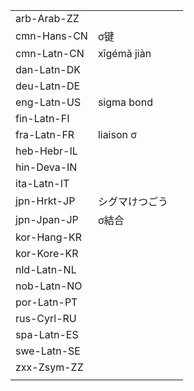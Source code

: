 | | | |
|-|-|-|
| arb-Arab-ZZ |  |  |
| cmn-Hans-CN | σ键 |  |
| cmn-Latn-CN | xīgémǎ jiàn |  |
| dan-Latn-DK |  |  |
| deu-Latn-DE |  |  |
| eng-Latn-US | sigma bond |  |
| fin-Latn-FI |  |  |
| fra-Latn-FR | liaison σ |  |
| heb-Hebr-IL |  |  |
| hin-Deva-IN |  |  |
| ita-Latn-IT |  |  |
| jpn-Hrkt-JP | シグマけつごう |  |
| jpn-Jpan-JP | σ結合 |  |
| kor-Hang-KR |  |  |
| kor-Kore-KR |  |  |
| nld-Latn-NL |  |  |
| nob-Latn-NO |  |  |
| por-Latn-PT |  |  |
| rus-Cyrl-RU |  |  |
| spa-Latn-ES |  |  |
| swe-Latn-SE |  |  |
| zxx-Zsym-ZZ |  |  |
|  |  |  |
